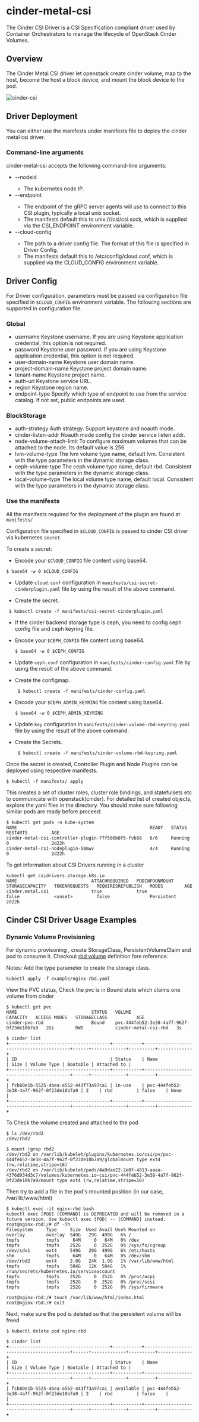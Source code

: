 # cinder-metal-csi

The Cinder CSI Driver is a CSI Specification compliant driver used by Container Orchestrators to manage the lifecycle of OpenStack Cinder Volumes.

## Overview

The Cinder Metal CSI driver let openstack create cinder volume, map to the host, become the host a block device, and mount the block device
to the pod.

<img src="cinder-csi.png" alt="cinder-csi"/>

## Driver Deployment

You can either use the manifests under manifests file to deploy the cinder metal csi driver.

### Command-line arguments

cinder-metal-csi accepts the following command-line arguments:

- --nodeid <nodeid>
    - The kubernetes node IP.
- --endpoint <endpoint>
    - The endpoint of the gRPC server agents will use to connect to this CSI plugin, typically a local unix socket.
    - The manifests default this to unix:///csi/csi.sock, which is supplied via the CSI_ENDPOINT environment variable.
- --cloud-config <config file>
    - The path to a driver config file. The format of this file is specified in Driver Config.
    - The manifests default this to /etc/config/cloud.conf, which is supplied via the CLOUD_CONFIG environment variable.

## Driver Config

For Driver configuration, parameters must be passed via configuration file specified in `$CLOUD_CONFIG` environment variable.
The following sections are supported in configuration file.

### Global

- username Keystone username. If you are using Keystone application credential, this option is not required.
- password Keystone user password. If you are using Keystone application credential, this option is not required.
- user-domain-name Keystone user domain name.
- project-domain-name Keystone project domain name.
- tenant-name Keystone project name.
- auth-url Keystone service URL.
- region Keystone region name.
- endpoint-type Specify which type of endpoint to use from the service catalog. If not set, public endpoints are used.

### BlockStorage

- auth-strategy Auth strategy. Support keystone and noauth mode.
- cinder-listen-addr Noauth mode config the cinder service listen addr.
- node-volume-attach-limit To configure maximum volumes that can be attached to the node. Its default value is 256
- lvm-volume-type The lvm volume type name, default lvm. Consistent with the type parameters in the dynamic storage class.
- ceph-volume-type  The ceph volume type name, default rbd. Consistent with the type parameters in the dynamic storage class.
- local-volume-type  The local volume type name, default local. Consistent with the type parameters in the dynamic storage class.

### Use the manifests

All the manifests required for the deployment of the plugin are found at ```manifests/```

Configuration file specified in `$CLOUD_CONFIG` is passed to cinder CSI driver via kubernetes `secret`.

To create a secret:

* Encode your `$ClOUD_CONFIG` file content using base64.

`$ base64 -w 0 $CLOUD_CONFIG`

* Update ```cloud.conf``` configuration in ```manifests/csi-secret-cinderplugin.yaml``` file by using the result of the above command.

* Create the secret.

``` $ kubectl create -f manifests/csi-secret-cinderplugin.yaml```

* If the cinder backend storage type is ceph, you need to config ceph config file and ceph keyring file.

* Encode your `$CEPH_CONFIG` file content using base64.

  `$ base64 -w 0 $CEPH_CONFIG`

* Update ```ceph.conf``` configuration in ```manifests/cinder-config.yaml``` file by using the result of the above command.
* Create the configmap.

  ``` $ kubectl create -f manifests/cinder-config.yaml```

* Encode your `$CEPH_ADMIN_KEYRING` file content using base64.

  `$ base64 -w 0 $CEPH_ADMIN_KEYRING`

* Update ```key``` configuration in ```manifests/cinder-volume-rbd-keyring.yaml``` file by using the result of the above command.
* Create the Secrets.

  ``` $ kubectl create -f manifests/cinder-volume-rbd-keyring.yaml```

Once the secret is created, Controller Plugin and Node Plugins can be deployed using respective manifests.

```$ kubectl -f manifests/ apply```

This creates a set of cluster roles, cluster role bindings, and statefulsets etc to communicate with openstack(cinder).
For detailed list of created objects, explore the yaml files in the directory.
You should make sure following similar pods are ready before proceed:

```
$ kubectl get pods -n kube-system
NAME                                                  READY   STATUS    RESTARTS         AGE
cinder-metal-csi-controller-plugin-7ff586b8f5-fvb88   6/6     Running   0                2d22h
cinder-metal-csi-nodeplugin-58mwv                     4/4     Running   0                2d22h
```

To get information about CSI Drivers running in a cluster

```
kubectl get csidrivers.storage.k8s.io
NAME                            ATTACHREQUIRED   PODINFOONMOUNT   STORAGECAPACITY   TOKENREQUESTS   REQUIRESREPUBLISH   MODES        AGE
cinder.metal.csi                true             true             false             <unset>         false               Persistent   2d22h
```

## Cinder CSI Driver Usage Examples

### Dynamic Volume Provisioning

For dynamic provisoning , create StorageClass, PersistentVolumeClaim and pod to consume it.
Checkout [rbd volume](https://github.com/kungze/cinder-metal-csi/blob/manifests/example/nginx-rbd.yaml) definition fore reference.

Notes: Add the type parameter to create the storage class.

```shell
kubectl apply -f example/nginx-rbd.yaml
```

View the PVC status, Check the pvc is in Bound state which claims one volume from cinder

```
$ kubectl get pvc
NAME                            STATUS   VOLUME                                     CAPACITY   ACCESS MODES   STORAGECLASS           AGE
cinder-pvc-rbd                  Bound    pvc-444feb52-3e38-4a7f-962f-0f23de10b7a9   2Gi        RWO            cinder-metal-csi-rbd   3s

$ cinder list
+--------------------------------------+-----------+------------------------------------------+------+-------------+----------+-------------+
| ID                                   | Status    | Name                                     | Size | Volume Type | Bootable | Attached to |
+--------------------------------------+-----------+------------------------------------------+------+-------------+----------+-------------+
| fcb80e1b-5525-4bea-a552-443f73a97ca1 | in-use    | pvc-444feb52-3e38-4a7f-962f-0f23de10b7a9 | 2    | rbd         | false    | None        |
+--------------------------------------+-----------+------------------------------------------+------+-------------+----------+-------------+

```

To Check the volume created and attached to the pod

```
$ ls /dev/rbd2
/dev/rbd2

$ mount |grep rbd2
/dev/rbd2 on /var/lib/kubelet/plugins/kubernetes.io/csi/pv/pvc-444feb52-3e38-4a7f-962f-0f23de10b7a9/globalmount type ext4 (rw,relatime,stripe=16)
/dev/rbd2 on /var/lib/kubelet/pods/4a9dae22-2e0f-4813-aaea-4376d934d3c7/volumes/kubernetes.io~csi/pvc-444feb52-3e38-4a7f-962f-0f23de10b7a9/mount type ext4 (rw,relatime,stripe=16)
```

Then try to add a file in the pod's mounted position (in our case, /var/lib/www/html)

```shell
$ kubectl exec -it nginx-rbd bash
kubectl exec [POD] [COMMAND] is DEPRECATED and will be removed in a future version. Use kubectl exec [POD] -- [COMMAND] instead.
root@nginx-rbd:/# df -Th
Filesystem     Type     Size  Used Avail Use% Mounted on
overlay        overlay  549G   29G  499G   6% /
tmpfs          tmpfs     64M     0   64M   0% /dev
tmpfs          tmpfs    252G     0  252G   0% /sys/fs/cgroup
/dev/sdx1      ext4     549G   29G  499G   6% /etc/hosts
shm            tmpfs     64M     0   64M   0% /dev/shm
/dev/rbd2      ext4     2.0G   24K  1.9G   1% /var/lib/www/html
tmpfs          tmpfs    504G   12K  504G   1% /run/secrets/kubernetes.io/serviceaccount
tmpfs          tmpfs    252G     0  252G   0% /proc/acpi
tmpfs          tmpfs    252G     0  252G   0% /proc/scsi
tmpfs          tmpfs    252G     0  252G   0% /sys/firmware

root@nginx-rbd:/# touch /var/lib/www/html/index.html
root@nginx-rbd:/# exit
```

Next, make sure the pod is deleted so that the persistent volume will be freed

```shell
$ kubectl delete pod nginx-rbd

$ cinder list
+--------------------------------------+-----------+------------------------------------------+------+-------------+----------+-------------+
| ID                                   | Status    | Name                                     | Size | Volume Type | Bootable | Attached to |
+--------------------------------------+-----------+------------------------------------------+------+-------------+----------+-------------+
| fcb80e1b-5525-4bea-a552-443f73a97ca1 | available | pvc-444feb52-3e38-4a7f-962f-0f23de10b7a9 | 2    | rbd         | false    |             |
+--------------------------------------+-----------+------------------------------------------+------+-------------+----------+-------------+

```

